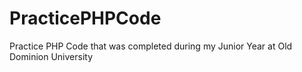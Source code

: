 # PracticePHPCode
Practice PHP Code that was completed during my Junior Year at Old Dominion University
